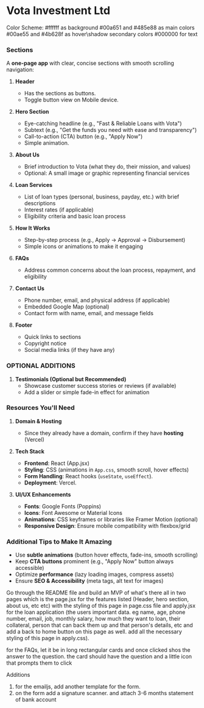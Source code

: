 # Vota Investment Ltd
Color Scheme:
#ffffff as background
#00a651  and
#485e88   as main colors
#00ae55  and 
#4b628f  as hover\shadow secondary colors
#000000  for text

### Sections  

A **one-page app** with clear, concise sections with smooth scrolling navigation:  

1. **Header**
   - Has the sections as buttons.
   - Toggle button view on Mobile device. 

2. **Hero Section**  
   - Eye-catching headline (e.g., "Fast & Reliable Loans with Vota")  
   - Subtext (e.g., "Get the funds you need with ease and transparency")  
   - Call-to-action (CTA) button (e.g., "Apply Now")  
   - Simple animation.

3. **About Us**  
   - Brief introduction to Vota (what they do, their mission, and values)  
   - Optional: A small image or graphic representing financial services  

4. **Loan Services**  
   - List of loan types (personal, business, payday, etc.) with brief descriptions  
   - Interest rates (if applicable)  
   - Eligibility criteria and basic loan process  

5. **How It Works**  
   - Step-by-step process (e.g., Apply → Approval → Disbursement)  
   - Simple icons or animations to make it engaging  

6. **FAQs**  
   - Address common concerns about the loan process, repayment, and eligibility  

7. **Contact Us**  
   - Phone number, email, and physical address (if applicable)  
   - Embedded Google Map (optional)  
   - Contact form with name, email, and message fields  

8. **Footer**  
   - Quick links to sections  
   - Copyright notice  
   - Social media links (if they have any)  

### OPTIONAL ADDITIONS

1. **Testimonials (Optional but Recommended)**  
   - Showcase customer success stories or reviews (if available)  
   - Add a slider or simple fade-in effect for animation  


### Resources You'll Need  

1. **Domain & Hosting**  
   - Since they already have a domain, confirm if they have **hosting** (Vercel)   

2. **Tech Stack**  
   - **Frontend**: React (App.jsx)  
   - **Styling**: CSS (animations in `App.css`, smooth scroll, hover effects)  
   - **Form Handling**: React hooks (`useState`, `useEffect`). 
   - **Deployment**: Vercel.  

3. **UI/UX Enhancements**  
   - **Fonts**: Google Fonts (Poppins)  
   - **Icons**: Font Awesome or Material Icons  
   - **Animations**: CSS keyframes or libraries like Framer Motion (optional)  
   - **Responsive Design**: Ensure mobile compatibility with flexbox/grid  

### Additional Tips to Make It Amazing  
- Use **subtle animations** (button hover effects, fade-ins, smooth scrolling)  
- Keep **CTA buttons** prominent (e.g., "Apply Now" button always accessible)  
- Optimize **performance** (lazy loading images, compress assets)  
- Ensure **SEO & Accessibility** (meta tags, alt text for images)  


Go through the README file and build an MVP of what's there all in two pages which is the page.jsx for the features listed (Header, hero section, about us, etc etc) with the styling of this page in page.css file and apply.jsx for the loan application  (the users important data. eg name, age, phone number, email, job, monthly salary, how much they want to loan, their collateral, person that can back them up and that person's details, etc and add a back to home button on this page as well. add all the necessary styling of this page in apply.css).

for the FAQs, let it be in long rectangular cards and once clicked shos the answer to the question. the card should have the question and a little icon that prompts them to click


Additions
1. for the emailjs, add another template for the form.
3. on the form add a signature scanner. and attach 3-6 months statement of bank account
